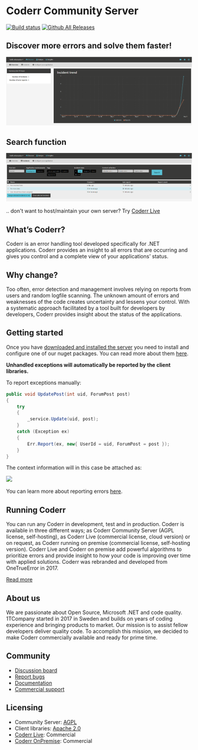 Coderr Community Server
=============================

[![Build status](https://1tcompany.visualstudio.com/_apis/public/build/definitions/75570083-b1ef-4e78-88e2-5db4982f756c/6/badge)]() [![Github All Releases](https://img.shields.io/github/downloads/coderrio/coderr.server/total.svg?style=flat-square)]()

## Discover more errors and solve them faster!

![Welcome screen](docs/dashboard.png)


## Search function

![Search using your own data](docs/search.png)

.. don't want to host/maintain your own server? Try [Coderr Live](https://coderr.io/live/)

## What’s Coderr?

Coderr is an error handling tool developed specifically for .NET applications. Coderr provides an insight to all errors that are occurring and gives you control and a complete view of your applications’ status. 

## Why change?

Too often, error detection and management involves relying on reports from users and random logfile scanning. The unknown amount of errors and weaknesses of the code creates uncertainty and lessens your control. With a systematic approach facilitated by a tool built for developers by developers, Coderr provides insight about the status of the applications. 


## Getting started

Once you have [downloaded and installed the server](https://github.com/coderrio/Coderr.Server/releases) you need to install and configure one of our nuget packages. You can read more about them [here](https://coderr.io/documentation/client/).

**Unhandled exceptions will automatically be reported by the client libraries.**

To report exceptions manually:

```csharp
public void UpdatePost(int uid, ForumPost post)
{
	try
	{
		_service.Update(uid, post);
	}
	catch (Exception ex)
	{
		Err.Report(ex, new{ UserId = uid, ForumPost = post });
	}
}
```

The context information will in this case be attached as:

![](https://coderr.io/images/features/custom-context.png)

You can learn more about reporting errors [here](https://coderr.io/documentation/).

## Running Coderr

You can run any Coderr in development, test and in production. Coderr is available in three different ways; as Coderr Community Server (AGPL license, self-hosting), as Coderr Live (commercial license, cloud version) or on request, as Coderr running on premise (commercial license, self-hosting version). Coderr Live and Coderr on premise add powerful algorithms to prioritize errors and provide insight to how your code is improving over time with applied solutions. Coderr was rebranded and developed from OneTrueError in 2017.

[Read more](https://coderr.io/features/)


## About us

We are passionate about Open Source, Microsoft .NET and code quality. 1TCompany started in 2017 in Sweden and builds on years of coding experience and bringing products to market. Our mission is to assist fellow developers deliver quality code. To accomplish this mission, we decided to make Coderr commercially available and ready for prime time.


## Community

* [Discussion board](http://discuss.coderr.io)
* [Report bugs](https://github.com/coderr.io/coderr.server/issues)
* [Documentation](https://coderr.io/documentation)
* [Commercial support](mailto:support@coderr.io?subject=Commercial%20support%20inquiry)

## Licensing

* Community Server: [AGPL](License)
* Client libraries: [Apache 2.0](https://opensource.org/licenses/apache-2.0)
* [Coderr Live](https://coderr.io/live): Commercial
* [Coderr OnPremise](https://coderr.io/features): Commercial
